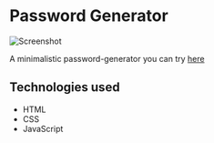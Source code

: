 # Password Generator
![Screenshot](https://github.com/Balazsmi/PasswordGenerator/assets/81588599/7aa88da8-cf00-4802-92e0-449975d13ac9)

A minimalistic password-generator you can try [here](https://balazsmi.github.io/PasswordGenerator/)

## Technologies used
- HTML
- CSS
- JavaScript
